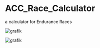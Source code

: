# ACC_Race_Calculator
a calculator for Endurance Races


![grafik](https://user-images.githubusercontent.com/76277167/140511561-695d4e4d-c10f-4f01-8904-440d26e08a70.png)

![grafik](https://user-images.githubusercontent.com/76277167/140555764-3c2c482c-e581-42ec-ab00-177309e864fb.png)


